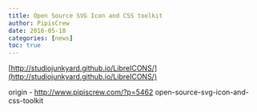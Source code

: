 ```yaml
---
title: Open Source SVG Icon and CSS toolkit
author: PipisCrew
date: 2016-05-18
categories: [news]
toc: true
---
```


[http://studiojunkyard.github.io/LibreICONS/](http://studiojunkyard.github.io/LibreICONS/)

origin - http://www.pipiscrew.com/?p=5462 open-source-svg-icon-and-css-toolkit